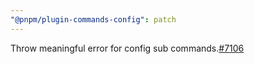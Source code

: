 ```yaml
---
"@pnpm/plugin-commands-config": patch
---
```

Throw meaningful error for config sub commands.[#7106](https://github.com/pnpm/pnpm/issues/7106)

